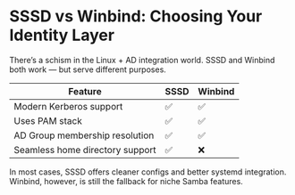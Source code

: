 # SSSD vs Winbind: Choosing Your Identity Layer

There’s a schism in the Linux + AD integration world. SSSD and Winbind both work — but serve different purposes.

| Feature | SSSD | Winbind |
|--------|------|---------|
| Modern Kerberos support | ✅ | ✅ |
| Uses PAM stack | ✅ | ✅ |
| AD Group membership resolution | ✅ | ✅ |
| Seamless home directory support | ✅ | ❌ |

In most cases, SSSD offers cleaner configs and better systemd integration. Winbind, however, is still the fallback for niche Samba features.